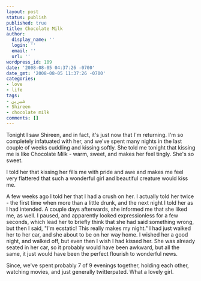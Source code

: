 ```yaml
---
layout: post
status: publish
published: true
title: Chocolate Milk
author:
  display_name: ''
  login: ''
  email: ''
  url: ''
wordpress_id: 109
date: '2008-08-05 04:37:26 -0700'
date_gmt: '2008-08-05 11:37:26 -0700'
categories:
- love
- life
tags:
- شيرين
- Shireen
- chocolate milk
comments: []
---
```

Tonight I saw Shireen, and in fact, it's just now that I'm returning.  I'm so completely infatuated with her, and we've spent many nights in the last couple of weeks cuddling and kissing softly.  She told me tonight that kissing me is like Chocolate Milk - warm, sweet, and makes her feel tingly.  She's so sweet.

I told her that kissing her fills me with pride and awe and makes me feel very flattered that such a wonderful girl and beautiful creature would kiss me.

A few weeks ago I told her that I had a crush on her.  I actually told her twice - the first time when more than a little drunk, and the next night I told her as I had intended.  A couple days afterwards, she informed me that she liked me, as well.  I paused, and apparently looked expressionless for a few seconds, which lead her to briefly think that she had said something wrong, but then I said, "I'm ecstatic!  This really makes my night."  I had just walked her to her car, and she about to be on her way home.  I wished her a good night, and walked off, but even then I wish I had kissed her.  She was already seated in her car, so it probably would have been awkward, but all the same, it just would have been the perfect flourish to wonderful news.

Since, we've spent probably 7 of 9 evenings together, holding each other, watching movies, and just generally twitterpated.  What a lovely girl.
